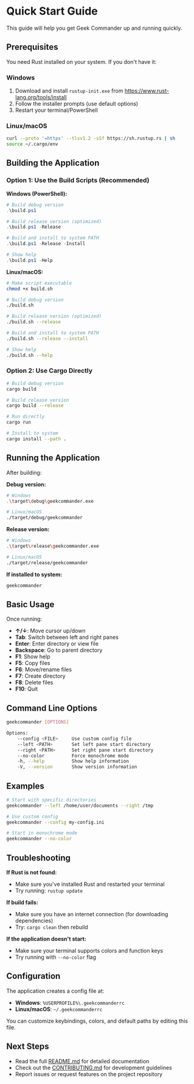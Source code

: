 # Quick Start Guide

This guide will help you get Geek Commander up and running quickly.

## Prerequisites

You need Rust installed on your system. If you don't have it:

### Windows
1. Download and install `rustup-init.exe` from https://www.rust-lang.org/tools/install
2. Follow the installer prompts (use default options)
3. Restart your terminal/PowerShell

### Linux/macOS
```bash
curl --proto '=https' --tlsv1.2 -sSf https://sh.rustup.rs | sh
source ~/.cargo/env
```

## Building the Application

### Option 1: Use the Build Scripts (Recommended)

**Windows (PowerShell):**
```powershell
# Build debug version
.\build.ps1

# Build release version (optimized)
.\build.ps1 -Release

# Build and install to system PATH
.\build.ps1 -Release -Install

# Show help
.\build.ps1 -Help
```

**Linux/macOS:**
```bash
# Make script executable
chmod +x build.sh

# Build debug version
./build.sh

# Build release version (optimized)
./build.sh --release

# Build and install to system PATH
./build.sh --release --install

# Show help
./build.sh --help
```

### Option 2: Use Cargo Directly

```bash
# Build debug version
cargo build

# Build release version
cargo build --release

# Run directly
cargo run

# Install to system
cargo install --path .
```

## Running the Application

After building:

**Debug version:**
```bash
# Windows
.\target\debug\geekcommander.exe

# Linux/macOS
./target/debug/geekcommander
```

**Release version:**
```bash
# Windows
.\target\release\geekcommander.exe

# Linux/macOS
./target/release/geekcommander
```

**If installed to system:**
```bash
geekcommander
```

## Basic Usage

Once running:

- **↑/↓**: Move cursor up/down
- **Tab**: Switch between left and right panes
- **Enter**: Enter directory or view file
- **Backspace**: Go to parent directory
- **F1**: Show help
- **F5**: Copy files
- **F6**: Move/rename files
- **F7**: Create directory
- **F8**: Delete files
- **F10**: Quit

## Command Line Options

```bash
geekcommander [OPTIONS]

Options:
    --config <FILE>     Use custom config file
    --left <PATH>       Set left pane start directory
    --right <PATH>      Set right pane start directory
    --no-color          Force monochrome mode
    -h, --help          Show help information
    -V, --version       Show version information
```

## Examples

```bash
# Start with specific directories
geekcommander --left /home/user/documents --right /tmp

# Use custom config
geekcommander --config my-config.ini

# Start in monochrome mode
geekcommander --no-color
```

## Troubleshooting

**If Rust is not found:**
- Make sure you've installed Rust and restarted your terminal
- Try running: `rustup update`

**If build fails:**
- Make sure you have an internet connection (for downloading dependencies)
- Try: `cargo clean` then rebuild

**If the application doesn't start:**
- Make sure your terminal supports colors and function keys
- Try running with `--no-color` flag

## Configuration

The application creates a config file at:
- **Windows**: `%USERPROFILE%\.geekcommanderrc`
- **Linux/macOS**: `~/.geekcommanderrc`

You can customize keybindings, colors, and default paths by editing this file.

## Next Steps

- Read the full [README.md](README.md) for detailed documentation
- Check out the [CONTRIBUTING.md](CONTRIBUTING.md) for development guidelines
- Report issues or request features on the project repository 